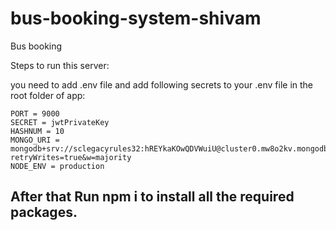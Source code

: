 # bus-booking-system-shivam
Bus booking

Steps to run this server:

you need to add .env file and add following secrets to your .env file in the root folder of app:
```
PORT = 9000
SECRET = jwtPrivateKey
HASHNUM = 10
MONGO_URI = mongodb+srv://sclegacyrules32:hREYkaKOwQDVWuiU@cluster0.mw8o2kv.mongodb.net/?retryWrites=true&w=majority
NODE_ENV = production
```

## After that Run npm i to install all the required packages.
